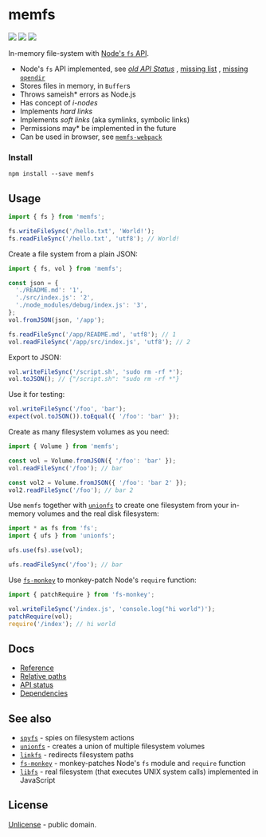 # memfs

[![][chat-badge]][chat] [![][npm-badge]][npm-url] [![][travis-badge]][travis-url]

In-memory file-system with [Node's `fs` API](https://nodejs.org/api/fs.html).

- Node's `fs` API implemented, see [_old API Status_](./docs/api-status.md)
  , [missing list](https://github.com/streamich/memfs/issues/735)
  , [missing `opendir`](https://github.com/streamich/memfs/issues/663)
- Stores files in memory, in `Buffer`s
- Throws sameish\* errors as Node.js
- Has concept of _i-nodes_
- Implements _hard links_
- Implements _soft links_ (aka symlinks, symbolic links)
- Permissions may\* be implemented in the future
- Can be used in browser, see [`memfs-webpack`](https://github.com/streamich/memfs-webpack)

### Install

```shell
npm install --save memfs
```

## Usage

```js
import { fs } from 'memfs';

fs.writeFileSync('/hello.txt', 'World!');
fs.readFileSync('/hello.txt', 'utf8'); // World!
```

Create a file system from a plain JSON:

```js
import { fs, vol } from 'memfs';

const json = {
  './README.md': '1',
  './src/index.js': '2',
  './node_modules/debug/index.js': '3',
};
vol.fromJSON(json, '/app');

fs.readFileSync('/app/README.md', 'utf8'); // 1
vol.readFileSync('/app/src/index.js', 'utf8'); // 2
```

Export to JSON:

```js
vol.writeFileSync('/script.sh', 'sudo rm -rf *');
vol.toJSON(); // {"/script.sh": "sudo rm -rf *"}
```

Use it for testing:

```js
vol.writeFileSync('/foo', 'bar');
expect(vol.toJSON()).toEqual({ '/foo': 'bar' });
```

Create as many filesystem volumes as you need:

```js
import { Volume } from 'memfs';

const vol = Volume.fromJSON({ '/foo': 'bar' });
vol.readFileSync('/foo'); // bar

const vol2 = Volume.fromJSON({ '/foo': 'bar 2' });
vol2.readFileSync('/foo'); // bar 2
```

Use `memfs` together with [`unionfs`][unionfs] to create one filesystem from your in-memory volumes and the real disk
filesystem:

```js
import * as fs from 'fs';
import { ufs } from 'unionfs';

ufs.use(fs).use(vol);

ufs.readFileSync('/foo'); // bar
```

Use [`fs-monkey`][fs-monkey] to monkey-patch Node's `require` function:

```js
import { patchRequire } from 'fs-monkey';

vol.writeFileSync('/index.js', 'console.log("hi world")');
patchRequire(vol);
require('/index'); // hi world
```

## Docs

- [Reference](./docs/reference.md)
- [Relative paths](./docs/relative-paths.md)
- [API status](./docs/api-status.md)
- [Dependencies](./docs/dependencies.md)

## See also

- [`spyfs`][spyfs] - spies on filesystem actions
- [`unionfs`][unionfs] - creates a union of multiple filesystem volumes
- [`linkfs`][linkfs] - redirects filesystem paths
- [`fs-monkey`][fs-monkey] - monkey-patches Node's `fs` module and `require` function
- [`libfs`](https://github.com/streamich/full-js/blob/master/src/lib/fs.ts) - real filesystem (that executes UNIX system
  calls) implemented in JavaScript

[chat]: https://onp4.com/@vadim/~memfs

[chat-badge]: https://img.shields.io/badge/Chat-%F0%9F%92%AC-green?style=flat&logo=chat&link=https://onp4.com/@vadim/~memfs

[npm-url]: https://www.npmjs.com/package/memfs

[npm-badge]: https://img.shields.io/npm/v/memfs.svg

[travis-url]: https://travis-ci.org/streamich/memfs

[travis-badge]: https://travis-ci.org/streamich/memfs.svg?branch=master

[memfs]: https://github.com/streamich/memfs

[unionfs]: https://github.com/streamich/unionfs

[linkfs]: https://github.com/streamich/linkfs

[spyfs]: https://github.com/streamich/spyfs

[fs-monkey]: https://github.com/streamich/fs-monkey

## License

[Unlicense](./LICENSE) - public domain.
